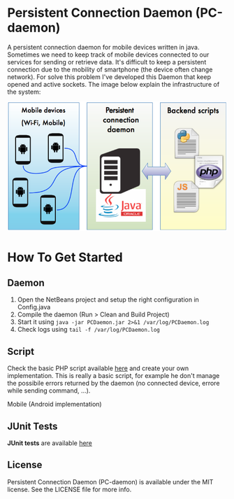 Persistent Connection Daemon (PC-daemon)
============================

A persistent connection daemon for mobile devices written in java. Sometimes we need to keep track of mobile devices connected to our services for sending or retrieve data. It's difficult to keep a persistent connection due to the mobility of smartphone (the device often change network). For solve this problem I've developed this Daemon that keep opened and active sockets.
The image below explain the infrastructure of the system:

![Scheme](environment_scheme.PNG)

How To Get Started 
==================

Daemon
---------
1. Open the NetBeans project and setup the right configuration in Config.java
2. Compile the daemon (Run > Clean and Build Project)
3. Start it using ```java -jar PCDaemon.jar 2>&1 /var/log/PCDaemon.log```
4. Check logs using ```tail -f /var/log/PCDaemon.log```

Script
---------
Check the basic PHP script available [here](/scripts/send-cmd.php) and create your own implementation. This is really a basic script, for example he don't manage the possibile errors returned by the daemon (no connected device, errore while sending command, ...).

Mobile (Android implementation)


JUnit Tests
---------
**JUnit tests** are available [here](PC-daemon/test/com/brunocapezzali)

License 
---------
Persistent Connection Daemon (PC-daemon) is available under the MIT license. See the LICENSE file for more info.